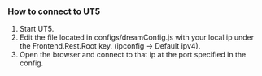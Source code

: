### How to connect to UT5

1. Start UT5.
2. Edit the file located in configs/dreamConfig.js with your local ip under the Frontend.Rest.Root key. (ipconfig -> Default ipv4).
3. Open the browser and connect to that ip at the port specified in the config.